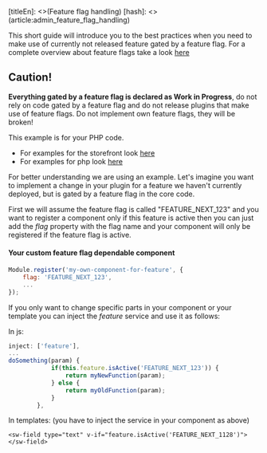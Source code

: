 [titleEn]: <>(Feature flag handling)
[hash]: <>(article:admin_feature_flag_handling)

This short guide will introduce you to the best practices when you need to make use of currently not released feature gated by a feature flag.
For a complete overview about feature flags take a look [here](./../../60-references-internals/10-core/20-feature-flag-handling.md)

## Caution!
**Everything gated by a feature flag is declared as Work in Progress**, do not rely on code gated by a feature flag and do not release plugins that make use of feature flags.
Do not implement own feature flags, they will be broken!

This example is for your PHP code. 
* For examples for the storefront look [here](./../../60-references-internals/30-storefront/50-feature-flag-handling.md)
* For examples for php look [here](./../../60-references-internals/40-plugins/90-feature-flag-handling.md)

For better understanding we are using an example. Let's imagine you want to implement a change in your plugin for a feature we haven't currently deployed, but is gated by a feature flag in the core code.


First we will assume the feature flag is called "FEATURE_NEXT_123" and you want to register a component only if this feature is active then you can just add the _flag_ property with the flag name and your component will only be registered if the feature flag is active.

#### Your custom feature flag dependable component
```js
Module.register('my-own-component-for-feature', {
    flag: 'FEATURE_NEXT_123',
    ...
});
```

If you only want to change specific parts in your component or your template you can inject the _feature_ service and use it as follows:

In js:
```js
inject: ['feature'],
...
doSomething(param) {
            if(this.feature.isActive('FEATURE_NEXT_123')) {
                return myNewFunction(param);            
            } else {
                return myOldFunction(param);
            }   
        },
```

In templates: (you have to inject the service in your component as above)
```vue
<sw-field type="text" v-if="feature.isActive('FEATURE_NEXT_1128')"></sw-field>
```
